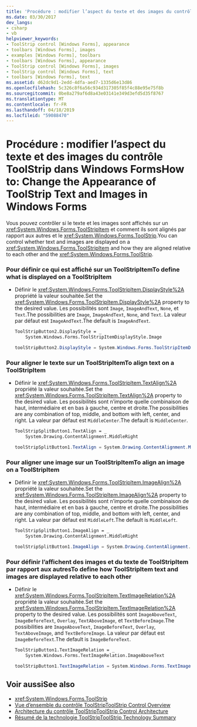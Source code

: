 ```yaml
---
title: 'Procédure : modifier l’aspect du texte et des images du contrôle ToolStrip dans Windows Forms'
ms.date: 03/30/2017
dev_langs:
- csharp
- vb
helpviewer_keywords:
- ToolStrip control [Windows Forms], appearance
- toolbars [Windows Forms], images
- examples [Windows Forms], toolbars
- toolbars [Windows Forms], appearance
- ToolStrip control [Windows Forms], images
- ToolStrip control [Windows Forms], text
- toolbars [Windows Forms], text
ms.assetid: d62dc9d1-2edd-4dfa-aed7-1335d6e13d86
ms.openlocfilehash: 5c326c8f6a56c934d317305f85f4c88e95e75f8b
ms.sourcegitcommit: 0be8a279af6d8a43e03141e349d3efd5d35f8767
ms.translationtype: MT
ms.contentlocale: fr-FR
ms.lasthandoff: 04/18/2019
ms.locfileid: "59088470"
---
```

# <a name="how-to-change-the-appearance-of-toolstrip-text-and-images-in-windows-forms"></a><span data-ttu-id="1f2fb-102">Procédure : modifier l’aspect du texte et des images du contrôle ToolStrip dans Windows Forms</span><span class="sxs-lookup"><span data-stu-id="1f2fb-102">How to: Change the Appearance of ToolStrip Text and Images in Windows Forms</span></span>
<span data-ttu-id="1f2fb-103">Vous pouvez contrôler si le texte et les images sont affichés sur un <xref:System.Windows.Forms.ToolStripItem> et comment ils sont alignés par rapport aux autres et le <xref:System.Windows.Forms.ToolStrip>.</span><span class="sxs-lookup"><span data-stu-id="1f2fb-103">You can control whether text and images are displayed on a <xref:System.Windows.Forms.ToolStripItem> and how they are aligned relative to each other and the <xref:System.Windows.Forms.ToolStrip>.</span></span>  
  
### <a name="to-define-what-is-displayed-on-a-toolstripitem"></a><span data-ttu-id="1f2fb-104">Pour définir ce qui est affiché sur un ToolStripItem</span><span class="sxs-lookup"><span data-stu-id="1f2fb-104">To define what is displayed on a ToolStripItem</span></span>  
  
-   <span data-ttu-id="1f2fb-105">Définir le <xref:System.Windows.Forms.ToolStripItem.DisplayStyle%2A> propriété la valeur souhaitée.</span><span class="sxs-lookup"><span data-stu-id="1f2fb-105">Set the <xref:System.Windows.Forms.ToolStripItem.DisplayStyle%2A> property to the desired value.</span></span> <span data-ttu-id="1f2fb-106">Les possibilités sont `Image`, `ImageAndText`, `None`, et `Text`.</span><span class="sxs-lookup"><span data-stu-id="1f2fb-106">The possibilities are `Image`, `ImageAndText`, `None`, and `Text`.</span></span> <span data-ttu-id="1f2fb-107">La valeur par défaut est `ImageAndText`.</span><span class="sxs-lookup"><span data-stu-id="1f2fb-107">The default is `ImageAndText`.</span></span>  
  
    ```vb  
    ToolStripButton2.DisplayStyle = _  
        System.Windows.Forms.ToolStripItemDisplayStyle.Image  
    ```  
  
    ```csharp  
    toolStripButton2.DisplayStyle = System.Windows.Forms.ToolStripItemDisplayStyle.Image;  
    ```  
  
### <a name="to-align-text-on-a-toolstripitem"></a><span data-ttu-id="1f2fb-108">Pour aligner le texte sur un ToolStripItem</span><span class="sxs-lookup"><span data-stu-id="1f2fb-108">To align text on a ToolStripItem</span></span>  
  
-   <span data-ttu-id="1f2fb-109">Définir le <xref:System.Windows.Forms.ToolStripItem.TextAlign%2A> propriété la valeur souhaitée.</span><span class="sxs-lookup"><span data-stu-id="1f2fb-109">Set the <xref:System.Windows.Forms.ToolStripItem.TextAlign%2A> property to the desired value.</span></span> <span data-ttu-id="1f2fb-110">Les possibilités sont n’importe quelle combinaison de haut, intermédiaire et en bas à gauche, centre et droite.</span><span class="sxs-lookup"><span data-stu-id="1f2fb-110">The possibilities are any combination of top, middle, and bottom with left, center, and right.</span></span> <span data-ttu-id="1f2fb-111">La valeur par défaut est `MiddleCenter`.</span><span class="sxs-lookup"><span data-stu-id="1f2fb-111">The default is `MiddleCenter`.</span></span>  
  
    ```vb  
    ToolStripSplitButton1.TextAlign = _  
        System.Drawing.ContentAlignment.MiddleRight  
    ```  
  
    ```csharp  
    toolStripSplitButton1.TextAlign = System.Drawing.ContentAlignment.MiddleRight;  
    ```  
  
### <a name="to-align-an-image-on-a-toolstripitem"></a><span data-ttu-id="1f2fb-112">Pour aligner une image sur un ToolStripItem</span><span class="sxs-lookup"><span data-stu-id="1f2fb-112">To align an image on a ToolStripItem</span></span>  
  
-   <span data-ttu-id="1f2fb-113">Définir le <xref:System.Windows.Forms.ToolStripItem.ImageAlign%2A> propriété la valeur souhaitée.</span><span class="sxs-lookup"><span data-stu-id="1f2fb-113">Set the <xref:System.Windows.Forms.ToolStripItem.ImageAlign%2A> property to the desired value.</span></span> <span data-ttu-id="1f2fb-114">Les possibilités sont n’importe quelle combinaison de haut, intermédiaire et en bas à gauche, centre et droite.</span><span class="sxs-lookup"><span data-stu-id="1f2fb-114">The possibilities are any combination of top, middle, and bottom with left, center, and right.</span></span> <span data-ttu-id="1f2fb-115">La valeur par défaut est `MiddleLeft`.</span><span class="sxs-lookup"><span data-stu-id="1f2fb-115">The default is `MiddleLeft`.</span></span>  
  
    ```vb  
    ToolStripSplitButton1.ImageAlign = _  
        System.Drawing.ContentAlignment.MiddleRight  
    ```  
  
    ```csharp  
    toolStripSplitButton1.ImageAlign = System.Drawing.ContentAlignment.MiddleRight;  
    ```  
  
### <a name="to-define-how-toolstripitem-text-and-images-are-displayed-relative-to-each-other"></a><span data-ttu-id="1f2fb-116">Pour définir l’affichent des images et du texte de ToolStripItem par rapport aux autres</span><span class="sxs-lookup"><span data-stu-id="1f2fb-116">To define how ToolStripItem text and images are displayed relative to each other</span></span>  
  
-   <span data-ttu-id="1f2fb-117">Définir le <xref:System.Windows.Forms.ToolStripItem.TextImageRelation%2A> propriété la valeur souhaitée.</span><span class="sxs-lookup"><span data-stu-id="1f2fb-117">Set the <xref:System.Windows.Forms.ToolStripItem.TextImageRelation%2A> property to the desired value.</span></span> <span data-ttu-id="1f2fb-118">Les possibilités sont `ImageAboveText`, `ImageBeforeText`, `Overlay`, `TextAboveImage`, et `TextBeforeImage`.</span><span class="sxs-lookup"><span data-stu-id="1f2fb-118">The possibilities are `ImageAboveText`, `ImageBeforeText`, `Overlay`, `TextAboveImage`, and `TextBeforeImage`.</span></span> <span data-ttu-id="1f2fb-119">La valeur par défaut est `ImageBeforeText`.</span><span class="sxs-lookup"><span data-stu-id="1f2fb-119">The default is `ImageBeforeText`.</span></span>  
  
    ```vb  
    ToolStripButton1.TextImageRelation = _  
        System.Windows.Forms.TextImageRelation.ImageAboveText  
    ```  
  
    ```csharp  
    toolStripButton1.TextImageRelation = System.Windows.Forms.TextImageRelation.ImageAboveText;  
    ```  
  
## <a name="see-also"></a><span data-ttu-id="1f2fb-120">Voir aussi</span><span class="sxs-lookup"><span data-stu-id="1f2fb-120">See also</span></span>

- <xref:System.Windows.Forms.ToolStrip>
- [<span data-ttu-id="1f2fb-121">Vue d’ensemble du contrôle ToolStrip</span><span class="sxs-lookup"><span data-stu-id="1f2fb-121">ToolStrip Control Overview</span></span>](toolstrip-control-overview-windows-forms.md)
- [<span data-ttu-id="1f2fb-122">Architecture du contrôle ToolStrip</span><span class="sxs-lookup"><span data-stu-id="1f2fb-122">ToolStrip Control Architecture</span></span>](toolstrip-control-architecture.md)
- [<span data-ttu-id="1f2fb-123">Résumé de la technologie ToolStrip</span><span class="sxs-lookup"><span data-stu-id="1f2fb-123">ToolStrip Technology Summary</span></span>](toolstrip-technology-summary.md)
